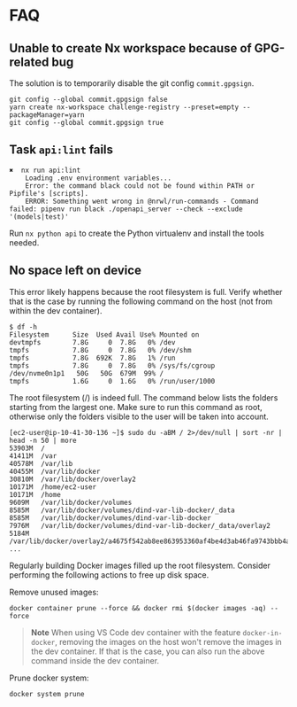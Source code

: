 # FAQ

## Unable to create Nx workspace because of GPG-related bug

The solution is to temporarily disable the git config `commit.gpgsign`.

```console
git config --global commit.gpgsign false
yarn create nx-workspace challenge-registry --preset=empty --packageManager=yarn
git config --global commit.gpgsign true
```

## Task `api:lint` fails

```console
✖  nx run api:lint
    Loading .env environment variables...
    Error: the command black could not be found within PATH or Pipfile's [scripts].
    ERROR: Something went wrong in @nrwl/run-commands - Command failed: pipenv run black ./openapi_server --check --exclude '(models|test)'
```

Run `nx python api` to create the Python virtualenv and install the tools needed.

## No space left on device

This error likely happens because the root filesystem is full. Verify whether that is the case by
running the following command on the host (not from within the dev container).

```console
$ df -h
Filesystem      Size  Used Avail Use% Mounted on
devtmpfs        7.8G     0  7.8G   0% /dev
tmpfs           7.8G     0  7.8G   0% /dev/shm
tmpfs           7.8G  692K  7.8G   1% /run
tmpfs           7.8G     0  7.8G   0% /sys/fs/cgroup
/dev/nvme0n1p1   50G   50G  679M  99% /
tmpfs           1.6G     0  1.6G   0% /run/user/1000
```

The root filesystem (/) is indeed full. The command below lists the folders starting from the
largest one. Make sure to run this command as root, otherwise only the folders visible to the user
will be taken into account.

```console
[ec2-user@ip-10-41-30-136 ~]$ sudo du -aBM / 2>/dev/null | sort -nr | head -n 50 | more
53903M  /
41411M  /var
40578M  /var/lib
40455M  /var/lib/docker
30810M  /var/lib/docker/overlay2
10171M  /home/ec2-user
10171M  /home
9609M   /var/lib/docker/volumes
8585M   /var/lib/docker/volumes/dind-var-lib-docker/_data
8585M   /var/lib/docker/volumes/dind-var-lib-docker
7976M   /var/lib/docker/volumes/dind-var-lib-docker/_data/overlay2
5184M   /var/lib/docker/overlay2/a4675f542ab8ee863953360af4be4d3ab46fa9743bbb4a0ec56a56a887c8ef52
...
```

Regularly building Docker images filled up the root filesystem. Consider performing the following
actions to free up disk space.

Remove unused images:

```console
docker container prune --force && docker rmi $(docker images -aq) --force
```

> **Note** When using VS Code dev container with the feature `docker-in-docker`, removing the images
> on the host won't remove the images in the dev container. If that is the case, you can also run
> the above command inside the dev container.

Prune docker system:

```console
docker system prune
```
